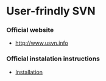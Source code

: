 User-frindly SVN
================

### Official website
 * http://www.usvn.info

### Official instalation instructions
 * [Installation](https://github.com/usvn/usvn/wiki/Installation)
